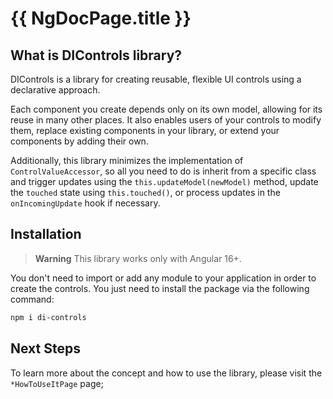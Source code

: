 # {{ NgDocPage.title }}

## What is DIControls library?


DIControls is a library for creating reusable, flexible UI controls using a declarative approach.

Each component you create depends only on its own model, allowing for its reuse in many other
places. It also enables users of your controls to modify them, replace existing components in your
library, or extend your components by adding their own.

Additionally, this library minimizes the implementation of `ControlValueAccessor`, so all you need
to do is inherit from a specific class and trigger updates using the `this.updateModel(newModel)`
method, update the `touched` state using `this.touched()`, or process updates in
the `onIncomingUpdate` hook if necessary.

## Installation

> **Warning**
> This library works only with Angular 16+.

You don't need to import or add any module to your application in order to create the controls.
You just need to install the package via the following command:

```bash
npm i di-controls
```

## Next Steps

To learn more about the concept and how to use the library, please visit the `*HowToUseItPage` page;
